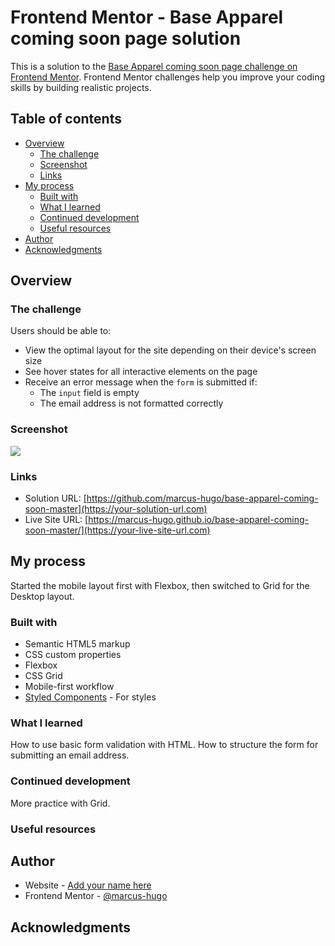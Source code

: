 # Frontend Mentor - Base Apparel coming soon page solution

This is a solution to the [Base Apparel coming soon page challenge on Frontend Mentor](https://www.frontendmentor.io/challenges/base-apparel-coming-soon-page-5d46b47f8db8a7063f9331a0). Frontend Mentor challenges help you improve your coding skills by building realistic projects.

## Table of contents

- [Overview](#overview)
  - [The challenge](#the-challenge)
  - [Screenshot](#screenshot)
  - [Links](#links)
- [My process](#my-process)
  - [Built with](#built-with)
  - [What I learned](#what-i-learned)
  - [Continued development](#continued-development)
  - [Useful resources](#useful-resources)
- [Author](#author)
- [Acknowledgments](#acknowledgments)

## Overview

### The challenge
Users should be able to:

- View the optimal layout for the site depending on their device's screen size
- See hover states for all interactive elements on the page
- Receive an error message when the `form` is submitted if:
  - The `input` field is empty
  - The email address is not formatted correctly

### Screenshot
![](./screenshot.jpg)

### Links
- Solution URL: [https://github.com/marcus-hugo/base-apparel-coming-soon-master](https://your-solution-url.com)
- Live Site URL: [https://marcus-hugo.github.io/base-apparel-coming-soon-master/](https://your-live-site-url.com)

## My process
Started the mobile layout first with Flexbox, then switched to Grid for the Desktop layout.

### Built with

- Semantic HTML5 markup
- CSS custom properties
- Flexbox
- CSS Grid
- Mobile-first workflow
- [Styled Components](https://styled-components.com/) - For styles

### What I learned
How to use basic form validation with HTML.  How to structure the form
for submitting an email address.

### Continued development
More practice with Grid.
### Useful resources

## Author
- Website - [Add your name here](https://www.your-site.com)
- Frontend Mentor - [@marcus-hugo](https://www.frontendmentor.io/profile/marcus-hugo)

## Acknowledgments
